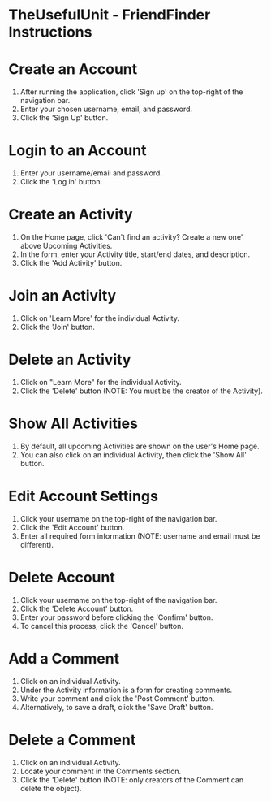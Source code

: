 # TheUsefulUnit - FriendFinder Instructions

# Create an Account

1. After running the application, click 'Sign up' on the top-right of the navigation bar.
2. Enter your chosen username, email, and password.
3. Click the 'Sign Up' button.

# Login to an Account

1. Enter your username/email and password.
2. Click the 'Log in' button.

# Create an Activity

1. On the Home page, click 'Can't find an activity? Create a new one' above Upcoming Activities.
2. In the form, enter your Activity title, start/end dates, and description.
3. Click the 'Add Activity' button.

# Join an Activity

1. Click on 'Learn More' for the individual Activity.
2. Click the 'Join' button.

# Delete an Activity

1. Click on "Learn More" for the individual Activity.
2. Click the 'Delete' button (NOTE: You must be the creator of the Activity).

# Show All Activities

1. By default, all upcoming Activities are shown on the user's Home page.
2. You can also click on an individual Activity, then click the 'Show All' button.

# Edit Account Settings

1. Click your username on the top-right of the navigation bar.
2. Click the 'Edit Account' button.
3. Enter all required form information (NOTE: username and email must be different).

# Delete Account
1. Click your username on the top-right of the navigation bar.
2. Click the 'Delete Account' button.
3. Enter your password before clicking the 'Confirm' button.
4. To cancel this process, click the 'Cancel' button.

# Add a Comment
1. Click on an individual Activity.
2. Under the Activity information is a form for creating comments.
3. Write your comment and click the 'Post Comment' button.
4. Alternatively, to save a draft, click the 'Save Draft' button.

# Delete a Comment
1. Click on an individual Activity.
2. Locate your comment in the Comments section.
3. Click the 'Delete' button (NOTE: only creators of the Comment can delete the object).
